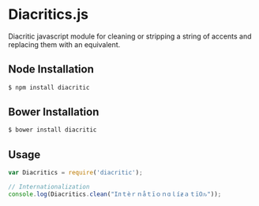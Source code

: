 Diacritics.js
=============

Diacritic javascript module for cleaning or stripping a string of accents and replacing them with an equivalent.


## Node Installation

```bash
$ npm install diacritic
```

## Bower Installation

```bash
$ bower install diacritic
```

## Usage

```javascript
var Diacritics = require('diacritic');

// Internationalization
console.log(Diacritics.clean("Iлｔèｒｎåｔïｏｎɑｌíƶａｔï߀ԉ"));
```
